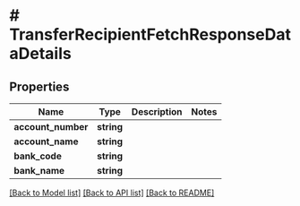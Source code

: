 # # TransferRecipientFetchResponseDataDetails

## Properties

Name | Type | Description | Notes
------------ | ------------- | ------------- | -------------
**account_number** | **string** |  |
**account_name** | **string** |  |
**bank_code** | **string** |  |
**bank_name** | **string** |  |

[[Back to Model list]](../../README.md#models) [[Back to API list]](../../README.md#endpoints) [[Back to README]](../../README.md)
